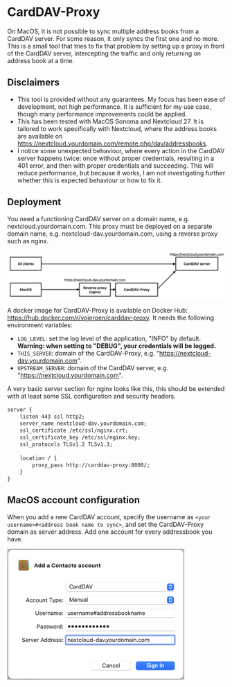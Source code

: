 # CardDAV-Proxy

On MacOS, it is not possible to sync multiple address books from a CardDAV server. For some reason, it only syncs the
first one and no more. This is a small tool that tries to fix that problem by setting up a proxy in front of the
CardDAV server, intercepting the traffic and only returning on address book at a time.

## Disclaimers

* This tool is provided without any guarantees. My focus has been ease of development, not high performance. It is
  sufficient for my use case, though many performance improvements could be applied.
* This has been tested with MacOS Sonoma and Nextcloud 27. It is tailored to work specifically with Nextcloud, where the
  address books are available on https://nextcloud.yourdomain.com/remote.php/dav/addressbooks.
* I notice some unexpected behaviour, where every action in the CardDAV server happens twice: once without proper
  credentials, resulting in a 401 error, and then with proper credentials and succeeding. This will reduce performance,
  but because it works, I am not investigating further whether this is expected behaviour or how to fix it.

## Deployment

You need a functioning CardDAV server on a domain name, e.g. nextcloud.yourdomain.com. This proxy must be deployed on a
separate domain name, e.g. nextcloud-dav.yourdomain.com, using a reverse proxy such as nginx.

![proxy setup](img/CardDAV-Proxy.png)

A docker image for CardDAV-Proxy is available on Docker Hub: https://hub.docker.com/r/vojeroen/carddav-proxy. It needs
the following environment variables:

* `LOG_LEVEL`: set the log level of the application, "INFO" by default. **Warning: when setting to "DEBUG", your
  credentials will be logged.**
* `THIS_SERVER`: domain of the CardDAV-Proxy, e.g. "https://nextcloud-dav.yourdomain.com".
* `UPSTREAM_SERVER`: domain of the CardDAV server, e.g. "https://nextcloud.yourdomain.com".

A very basic server section for nginx looks like this, this should be extended with at least some SSL configuration and
security headers.

```
server {
    listen 443 ssl http2;
    server_name nextcloud-dav.yourdomain.com;
    ssl_certificate /etc/ssl/nginx.crt;
    ssl_certificate_key /etc/ssl/nginx.key;
    ssl_protocols TLSv1.2 TLSv1.3;

    location / {
        proxy_pass http://carddav-proxy:8000/;
    }
}
```

## MacOS account configuration

When you add a new CardDAV account, specify the username as `<your username>#<address book name to sync>`, and set the
CardDAV-Proxy domain as server address. Add one account for every addressbook you have.

![macos configuration](img/MacOS-account-configuration.png)
